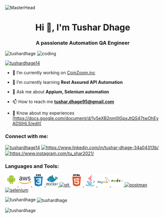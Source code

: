 ![MasterHead](https://t3.ftcdn.net/jpg/01/96/03/94/360_F_196039475_6MbF6oSsJJIQdSkS5sBUl52JfvYVSeNP.jpg)
<h1 align="center">Hi 👋, I'm Tushar Dhage</h1>
<h3 align="center">A passionate Automation QA Engineer</h3>
<img align="right" alt="coding" width="400" src="https://miro.medium.com/max/720/0*yVqaoB4N64ZrBXWo.gif">

<p align="left"> <img src="https://komarev.com/ghpvc/?username=tushardhage&label=Profile%20views&color=0e75b6&style=flat" alt="tushardhage" /> </p>

<p align="left"> <a href="https://twitter.com/tushardhage14" target="blank"><img src="https://img.shields.io/twitter/follow/tushardhage14?logo=twitter&style=for-the-badge" alt="tushardhage14" /></a> </p>

- 🔭 I’m currently working on [CoinZoom.inc](https://www.coinzoom.com/)

- 🌱 I’m currently learning **Rest Assured API Automation**

- 💬 Ask me about **Appium, Selenium automation**

- 📫 How to reach me **tushar.dhage95@gmail.com**

- 📄 Know about my experiences [https://docs.google.com/document/d/1y5eXB2nm0IGpxJtQS47twOhEyADSlHL5/edit]

<h3 align="left">Connect with me:</h3>
<p align="left">
<a href="https://twitter.com/tushardhage14" target="blank"><img align="center" src="https://raw.githubusercontent.com/rahuldkjain/github-profile-readme-generator/master/src/images/icons/Social/twitter.svg" alt="tushardhage14" height="30" width="40" /></a>
<a href="https://linkedin.com/in/https://www.linkedin.com/in/tushar-dhage-34a04313b/" target="blank"><img align="center" src="https://raw.githubusercontent.com/rahuldkjain/github-profile-readme-generator/master/src/images/icons/Social/linked-in-alt.svg" alt="https://www.linkedin.com/in/tushar-dhage-34a04313b/" height="30" width="40" /></a>
<a href="https://instagram.com/https://www.instagram.com/tu_shar2021/" target="blank"><img align="center" src="https://raw.githubusercontent.com/rahuldkjain/github-profile-readme-generator/master/src/images/icons/Social/instagram.svg" alt="https://www.instagram.com/tu_shar2021/" height="30" width="40" /></a>
</p>

<h3 align="left">Languages and Tools:</h3>
<p align="left"> <a href="https://developer.android.com" target="_blank" rel="noreferrer"> <img src="https://raw.githubusercontent.com/devicons/devicon/master/icons/android/android-original-wordmark.svg" alt="android" width="40" height="40"/> </a> <a href="https://aws.amazon.com" target="_blank" rel="noreferrer"> <img src="https://raw.githubusercontent.com/devicons/devicon/master/icons/amazonwebservices/amazonwebservices-original-wordmark.svg" alt="aws" width="40" height="40"/> </a> <a href="https://www.w3schools.com/css/" target="_blank" rel="noreferrer"> <img src="https://raw.githubusercontent.com/devicons/devicon/master/icons/css3/css3-original-wordmark.svg" alt="css3" width="40" height="40"/> </a> <a href="https://www.docker.com/" target="_blank" rel="noreferrer"> <img src="https://raw.githubusercontent.com/devicons/devicon/master/icons/docker/docker-original-wordmark.svg" alt="docker" width="40" height="40"/> </a> <a href="https://git-scm.com/" target="_blank" rel="noreferrer"> <img src="https://www.vectorlogo.zone/logos/git-scm/git-scm-icon.svg" alt="git" width="40" height="40"/> </a> <a href="https://www.w3.org/html/" target="_blank" rel="noreferrer"> <img src="https://raw.githubusercontent.com/devicons/devicon/master/icons/html5/html5-original-wordmark.svg" alt="html5" width="40" height="40"/> </a> <a href="https://www.java.com" target="_blank" rel="noreferrer"> <img src="https://raw.githubusercontent.com/devicons/devicon/master/icons/java/java-original.svg" alt="java" width="40" height="40"/> </a> <a href="https://www.mysql.com/" target="_blank" rel="noreferrer"> <img src="https://raw.githubusercontent.com/devicons/devicon/master/icons/mysql/mysql-original-wordmark.svg" alt="mysql" width="40" height="40"/> </a> <a href="https://nodejs.org" target="_blank" rel="noreferrer"> <img src="https://raw.githubusercontent.com/devicons/devicon/master/icons/nodejs/nodejs-original-wordmark.svg" alt="nodejs" width="40" height="40"/> </a> <a href="https://postman.com" target="_blank" rel="noreferrer"> <img src="https://www.vectorlogo.zone/logos/getpostman/getpostman-icon.svg" alt="postman" width="40" height="40"/> </a> <a href="https://www.selenium.dev" target="_blank" rel="noreferrer"> <img src="https://raw.githubusercontent.com/detain/svg-logos/780f25886640cef088af994181646db2f6b1a3f8/svg/selenium-logo.svg" alt="selenium" width="40" height="40"/> </a> </p>

<p><img align="left" src="https://github-readme-stats.vercel.app/api/top-langs?username=tushardhage&show_icons=true&locale=en&layout=compact" alt="tushardhage" /></p>

<p>&nbsp;<img align="center" src="https://github-readme-stats.vercel.app/api?username=tushardhage&show_icons=true&locale=en" alt="tushardhage" /></p>

<p><img align="center" src="https://github-readme-streak-stats.herokuapp.com/?user=tushardhage&" alt="tushardhage" /></p>
